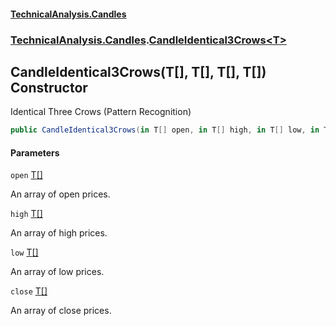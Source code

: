 #### [TechnicalAnalysis.Candles](Atypical.TechnicalAnalysis.Candles.md 'Atypical.TechnicalAnalysis.Candles')
### [TechnicalAnalysis.Candles](Atypical.TechnicalAnalysis.Candles.md#TechnicalAnalysis.Candles 'TechnicalAnalysis.Candles').[CandleIdentical3Crows&lt;T&gt;](CandleIdentical3Crows_T_.md 'TechnicalAnalysis.Candles.CandleIdentical3Crows<T>')

## CandleIdentical3Crows(T[], T[], T[], T[]) Constructor

Identical Three Crows (Pattern Recognition)

```csharp
public CandleIdentical3Crows(in T[] open, in T[] high, in T[] low, in T[] close);
```
#### Parameters

<a name='TechnicalAnalysis.Candles.CandleIdentical3Crows_T_.CandleIdentical3Crows(T[],T[],T[],T[]).open'></a>

`open` [T](CandleIdentical3Crows_T_.md#TechnicalAnalysis.Candles.CandleIdentical3Crows_T_.T 'TechnicalAnalysis.Candles.CandleIdentical3Crows<T>.T')[[]](https://docs.microsoft.com/en-us/dotnet/api/System.Array 'System.Array')

An array of open prices.

<a name='TechnicalAnalysis.Candles.CandleIdentical3Crows_T_.CandleIdentical3Crows(T[],T[],T[],T[]).high'></a>

`high` [T](CandleIdentical3Crows_T_.md#TechnicalAnalysis.Candles.CandleIdentical3Crows_T_.T 'TechnicalAnalysis.Candles.CandleIdentical3Crows<T>.T')[[]](https://docs.microsoft.com/en-us/dotnet/api/System.Array 'System.Array')

An array of high prices.

<a name='TechnicalAnalysis.Candles.CandleIdentical3Crows_T_.CandleIdentical3Crows(T[],T[],T[],T[]).low'></a>

`low` [T](CandleIdentical3Crows_T_.md#TechnicalAnalysis.Candles.CandleIdentical3Crows_T_.T 'TechnicalAnalysis.Candles.CandleIdentical3Crows<T>.T')[[]](https://docs.microsoft.com/en-us/dotnet/api/System.Array 'System.Array')

An array of low prices.

<a name='TechnicalAnalysis.Candles.CandleIdentical3Crows_T_.CandleIdentical3Crows(T[],T[],T[],T[]).close'></a>

`close` [T](CandleIdentical3Crows_T_.md#TechnicalAnalysis.Candles.CandleIdentical3Crows_T_.T 'TechnicalAnalysis.Candles.CandleIdentical3Crows<T>.T')[[]](https://docs.microsoft.com/en-us/dotnet/api/System.Array 'System.Array')

An array of close prices.